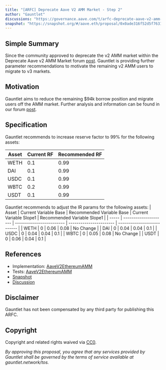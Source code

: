 ```yaml
---
title: "[ARFC] Deprecate Aave V2 AMM Market - Step 2"
author: "Gauntlet"
discussions: "https://governance.aave.com/t/arfc-deprecate-aave-v2-amm-market-step-2/16408/1"
snapshot: "https://snapshot.org/#/aave.eth/proposal/0x0ade316f52d5f763160ea15538a71a4682ae1b708864e8d33497d8de40ad9973"
---
```


## Simple Summary

Since the community approved to deprecate the v2 AMM market within the Deprecate Aave v2 AMM Market forum [post](https://governance.aave.com/t/arfc-deprecate-aave-v2-amm-market/12830). Gauntlet is providing further parameter recommendations to motivate the remaining v2 AMM users to migrate to v3 markets.

## Motivation

Gauntlet aims to reduce the remaining $94k borrow position and migrate users off the AMM market. Further analysis and information can be found in our forum [post](https://governance.aave.com/t/arfc-deprecate-aave-v2-amm-market-step-2/16408).

## Specification

Gauntlet recommends to increase reserve factor to 99% for the following assets:

| Asset | Current RF | Recommended RF |
| ----- | ---------- | -------------- |
| WETH  | 0.1        | 0.99           |
| DAI   | 0.1        | 0.99           |
| USDC  | 0.1        | 0.99           |
| WBTC  | 0.2        | 0.99           |
| USDT  | 0.1        | 0.99           |

Gauntlet recommends to adjust the IR params for the following assets:
| Asset | Current Variable Base | Recommended Variable Base | Current Variable Slope1 | Recommended Variable Slope1 |
| ----- | --------------------- | ------------------------- | ----------------------- | --------------------------- |
| WETH | 0 | 0.06 | 0.08 | No Change |
| DAI | 0 | 0.04 | 0.04 | 0.1 |
| USDC | 0 | 0.04 | 0.04 | 0.1 |
| WBTC | 0 | 0.05 | 0.08 | No Change |
| USDT | 0 | 0.06 | 0.04 | 0.1 |

## References

- Implementation: [AaveV2EthereumAMM](https://github.com/bgd-labs/aave-proposals-v3/blob/main/src/20240205_AaveV2EthereumAMM_ARFCDeprecateAaveV2AMMMarketStep2/AaveV2EthereumAMM_ARFCDeprecateAaveV2AMMMarketStep2_20240205.sol)
- Tests: [AaveV2EthereumAMM](https://github.com/bgd-labs/aave-proposals-v3/blob/main/src/20240205_AaveV2EthereumAMM_ARFCDeprecateAaveV2AMMMarketStep2/AaveV2EthereumAMM_ARFCDeprecateAaveV2AMMMarketStep2_20240205.t.sol)
- [Snapshot](https://snapshot.org/#/aave.eth/proposal/0x0ade316f52d5f763160ea15538a71a4682ae1b708864e8d33497d8de40ad9973)
- [Discussion](https://governance.aave.com/t/arfc-deprecate-aave-v2-amm-market-step-2/16408/1)

## Disclaimer

Gauntlet has not been compensated by any third party for publishing this ARFC.

## Copyright

Copyright and related rights waived via [CC0](https://creativecommons.org/publicdomain/zero/1.0/).

_By approving this proposal, you agree that any services provided by Gauntlet shall be governed by the terms of service available at gauntlet.network/tos._
